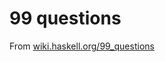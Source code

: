 # 99 questions

From [wiki.haskell.org/99_questions](https://wiki.haskell.org/99_questions/1_to_10)

